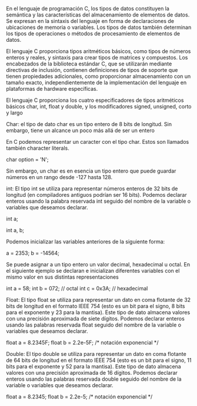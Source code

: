 En el lenguaje de programación C, los tipos de datos constituyen la semántica y las características del almacenamiento de elementos de datos. Se expresan en la sintaxis del lenguaje en forma de declaraciones de ubicaciones de memoria o variables. Los tipos de datos también determinan los tipos de operaciones o métodos de procesamiento de elementos de datos.

El lenguaje C proporciona tipos aritméticos básicos, como tipos de números enteros y reales, y sintaxis para crear tipos de matrices y compuestos. Los encabezados de la biblioteca estándar C, que se utilizarán mediante directivas de inclusión, contienen definiciones de tipos de soporte que tienen propiedades adicionales, como proporcionar almacenamiento con un tamaño exacto, independientemente de la implementación del lenguaje en plataformas de hardware específicas. 

El lenguaje C proporciona los cuatro especificadores de tipos aritméticos básicos char, int, float y double, y los modificadores signed, unsigned, corto y largo

Char: el tipo de dato char es un tipo entero de 8 bits de longitud. Sin embargo, tiene un alcance un poco más allá de ser un entero

En C podemos representar un caracter con el tipo char. Estos son llamados también character literals.

char option = 'N';

Sin embargo, un char es en esencia un tipo entero que puede guardar números en un rango desde -127 hasta 128.

int: El tipo int se utiliza para representar números enteros de 32 bits de longitud (en  compiladores antiguos podrían ser 16 bits). Podemos declarar enteros usando la palabra reservada int seguido del nombre de la variable o variables que deseamos declarar.

int a;

int a, b;

Podemos inicializar las variables anteriores de la siguiente forma:

a = 2353;
b = -14564;

Se puede asignar a un tipo entero un valor decimal, hexadecimal u octal. En el siguiente ejemplo se declaran e inicializan diferentes variables con el mismo valor en sus distintas representaciones

int a = 58;
int b = 072;  // octal
int c = 0x3A; // hexadecimal

Float: El tipo float se utiliza para representar un dato en coma flotante de 32 bits de longitud en el formato IEEE 754 (esto es un bit para el signo, 8 bits para el exponente y 23 para la mantisa). Este tipo de dato almacena valores con una precisión aproximada de siete dígitos. Podemos declarar enteros usando las palabras reservada float seguido del nombre de la variable o variables que deseamos declarar.

float a = 8.2345F;
float b = 2.2e-5F; /* notación exponencial */

Double: El tipo double se utiliza para representar un dato en coma flotante de 64 bits de longitud en el formato IEEE 754 (esto es un bit para el signo, 11 bits para el exponente y 52 para la mantisa). Este tipo de dato almacena valores con una precisión aproximada de 16 dígitos. Podemos declarar enteros usando las palabras reservada double seguido del nombre de la variable o variables que deseamos declarar.

float a = 8.2345;
float b = 2.2e-5; /* notación exponencial */




